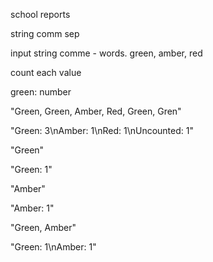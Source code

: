 school reports

string comm sep

input string comme - words. green, amber, red

count each value

green: number

"Green, Green, Amber, Red, Green, Gren" 

"Green: 3\nAmber: 1\nRed: 1\nUncounted: 1"

"Green"

"Green: 1"

"Amber"

"Amber: 1"

"Green, Amber"

"Green: 1\nAmber: 1"
